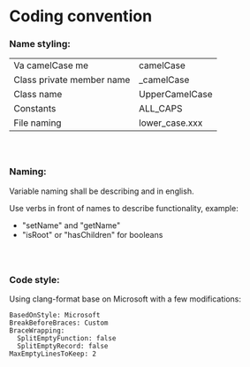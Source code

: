 # Coding convention<br>

### Name styling:

|||
|---|----------------|
| Va camelCase      me | camelCase      |
| Class private member name | _camelCase     |
| Class name | UpperCamelCase |
| Constants | ALL_CAPS       |
| File naming | lower_case.xxx |

### <br><br>Naming:

Variable naming shall be describing and in english. <br>

Use verbs in front of names to describe functionality, example: <br>

* "setName" and "getName"
* "isRoot" or "hasChildren" for booleans

### <br><br>Code style:

Using clang-format base on Microsoft with a few modifications:

``` .clang-format
BasedOnStyle: Microsoft
BreakBeforeBraces: Custom
BraceWrapping:
  SplitEmptyFunction: false
  SplitEmptyRecord: false
MaxEmptyLinesToKeep: 2
```


